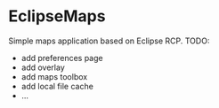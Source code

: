 EclipseMaps
===========
Simple maps application based on Eclipse RCP.
TODO:
  - add preferences page
  - add overlay 
  - add maps toolbox
  - add local file cache
  - ...
